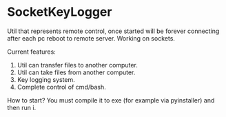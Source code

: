 # SocketKeyLogger
Util that represents remote control, once started will be forever connecting after each pc reboot  to remote server. Working on sockets. 

Current features: 
1. Util can transfer files to another computer. 
2. Util can take files from another computer.
3. Key logging system.
4. Complete control of cmd/bash.

How to start? You must compile it to exe (for example via pyinstaller) and then run i. 
